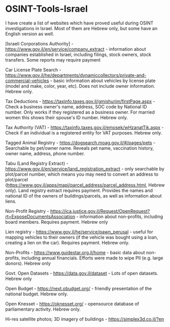 # OSINT-Tools-Israel

I have create a list of websites which have proved useful during OSINT investigations in Israel. Most of them are Hebrew only, but some have an English version as well.

[Israeli Corporations Authority] - https://www.gov.il/en/service/company_extract - information about companies established in Israel, including filings, stock owners, stock transfers. Some reports may require payment

Car License Plate Search - https://www.gov.il/he/departments/dynamiccollectors/private-and-commercial-vehicles - basic information about vehicles by license plate (model and make, color, year, etc). Does not include owner information. Hebrew only.

Tax Deductions - https://taxinfo.taxes.gov.il/gmishurim/firstPage.aspx - Check a business owner's name, address, SOC code by National ID number. Only works if they registered as a business owner. For married women this shows their spouse's ID number. Hebrew only.

Tax Authority (VAT) - https://taxinfo.taxes.gov.il/emosek/wHzanatTik.aspx - Check if an individual is a registered entity for VAT purposes. Hebrew only.

Tagged Animal Registry - https://dogsearch.moag.gov.il/#/pages/pets - Searchable by pet/owner name. Reveals pet name, vaccination history, owner name, address, phone number.

Tabu (Land Registry Extract) - https://www.gov.il/en/service/land_registration_extract - only searchable by plot/parcel number, which means you may need to convert an address to plot/parcel (https://www.gov.il/apps/mapi/parcel_address/parcel_address.html, Hebrew only). Land registry extract requires payment. Provides the names and national ID of the owners of buildings/parcels, as well as information about liens.

Non-Profit Registry - https://ica.justice.gov.il/Request/OpenRequest?rt=ExposeDocumentsAssociation - information about non-profits, including board members. Requires payment. Hebrew only

Lien registry - https://www.gov.il/he/service/pawn_perusal - useful for mapping vehicles to their owners (if the vehicle was bought using a loan, creating a lien on the car). Requires payment. Hebrew only.

Non-Profits - https://www.guidestar.org.il/home - basic data about non-profits, including annual financials. Efforts were made to wipe PII (e.g. large donors). Hebrew only

Govt. Open Datasets - https://data.gov.il/dataset - Lots of open datasets. Hebrew only

Open Budget - https://next.obudget.org/ - friendly presentation of the national budget. Hebrew only.

Open Knesset - https://oknesset.org/ - opensource database of parliamentary activity. Hebrew only.

Hi-res satellite photos; 3D imagery of buildings - https://simplex3d.co.il/?en





